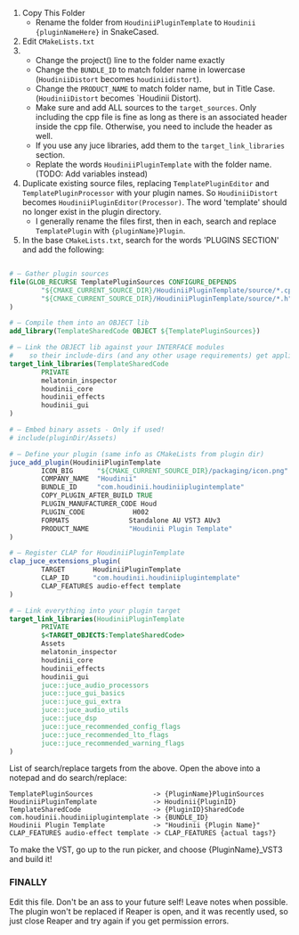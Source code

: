 1. Copy This Folder
    - Rename the folder from `HoudiniiPluginTemplate` to `Houdinii
    {pluginNameHere}` in SnakeCased.
2.  Edit `CMakeLists.txt`
3. - Change the project() line to the folder name exactly
   - Change the `BUNDLE_ID` to match folder name in lowercase 
     (`HoudiniiDistort` becomes `houdiniidistort`).
   - Change the `PRODUCT_NAME` to match folder name, but in Title Case. 
     (`HoudiniiDistort` becomes `Houdinii Distort).
   - Make sure and add ALL sources to the `target_sources`. Only including the 
     cpp file is fine as long as there is an associated header inside the 
     cpp file. Otherwise, you need to include the header as well.
   - If you use any juce libraries, add them to the `target_link_libraries` 
     section. 
   - Replate the words `HoudiniiPluginTemplate` with the folder name. (TODO: 
     Add variables instead)
4. Duplicate existing source files, replacing `TemplatePluginEditor` and 
   `TemplatePluginProcessor` with your plugin names. So `HoudiniiDistort` 
   becomes `HoudiniiPluginEditor(Processor)`. The word 'template' should no 
   longer exist in the plugin directory. 
   - I generally rename the files first, then in each, search and replace 
     `TemplatePlugin` with `{pluginName}Plugin`.
5. In the base `CMakeLists.txt`, search for the words 'PLUGINS SECTION' and 
   add the following:
```cmake

# — Gather plugin sources
file(GLOB_RECURSE TemplatePluginSources CONFIGURE_DEPENDS
        "${CMAKE_CURRENT_SOURCE_DIR}/HoudiniiPluginTemplate/source/*.cpp"
        "${CMAKE_CURRENT_SOURCE_DIR}/HoudiniiPluginTemplate/source/*.h"
)

# — Compile them into an OBJECT lib
add_library(TemplateSharedCode OBJECT ${TemplatePluginSources})

# — Link the OBJECT lib against your INTERFACE modules
#    so their include-dirs (and any other usage requirements) get applied.
target_link_libraries(TemplateSharedCode
        PRIVATE
        melatonin_inspector
        houdinii_core
        houdinii_effects
        houdinii_gui
)

# — Embed binary assets - Only if used!
# include(pluginDir/Assets)

# — Define your plugin (same info as CMakeLists from plugin dir)
juce_add_plugin(HoudiniiPluginTemplate
        ICON_BIG      "${CMAKE_CURRENT_SOURCE_DIR}/packaging/icon.png"
        COMPANY_NAME  "Houdinii"
        BUNDLE_ID     "com.houdinii.houdiniiplugintemplate"
        COPY_PLUGIN_AFTER_BUILD TRUE
        PLUGIN_MANUFACTURER_CODE Houd
        PLUGIN_CODE            H002
        FORMATS               Standalone AU VST3 AUv3
        PRODUCT_NAME          "Houdinii Plugin Template"
)

# — Register CLAP for HoudiniiPluginTemplate
clap_juce_extensions_plugin(
        TARGET       HoudiniiPluginTemplate
        CLAP_ID      "com.houdinii.houdiniiplugintemplate"
        CLAP_FEATURES audio-effect template
)

# — Link everything into your plugin target
target_link_libraries(HoudiniiPluginTemplate
        PRIVATE
        $<TARGET_OBJECTS:TemplateSharedCode>
        Assets
        melatonin_inspector
        houdinii_core
        houdinii_effects
        houdinii_gui
        juce::juce_audio_processors
        juce::juce_gui_basics
        juce::juce_gui_extra
        juce::juce_audio_utils
        juce::juce_dsp
        juce::juce_recommended_config_flags
        juce::juce_recommended_lto_flags
        juce::juce_recommended_warning_flags
)
```

List of search/replace targets from the above. Open the above into a notepad 
and do search/replace:
```text
TemplatePluginSources               -> {PluginName}PluginSources
HoudiniiPluginTemplate              -> Houdinii{PluginID}
TemplateSharedCode                  -> {PluginID}SharedCode
com.houdinii.houdiniiplugintemplate -> {BUNDLE_ID}
Houdinii Plugin Template            -> "Houdinii {Plugin Name}"
CLAP_FEATURES audio-effect template -> CLAP_FEATURES {actual tags?}
```

To make the VST, go up to the run picker, and choose {PluginName}_VST3 and 
build it!

### FINALLY
Edit this file. Don't be an ass to your future self! Leave notes when possible.
The plugin won't be replaced if Reaper is open, and it was recently used, so 
just close Reaper and try again if you get permission errors.
